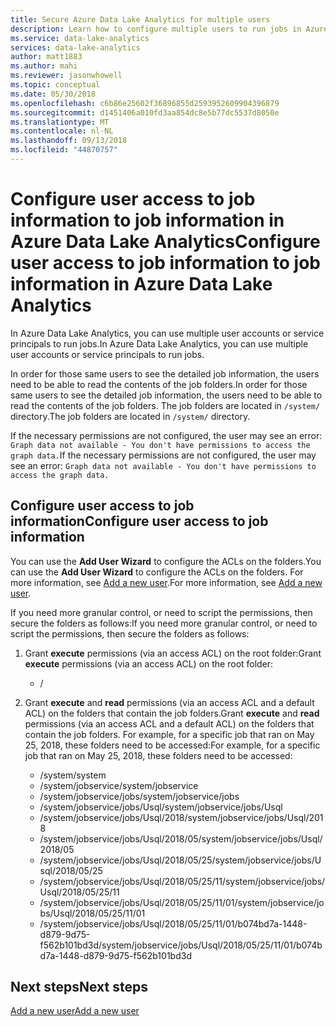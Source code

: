 ```yaml
---
title: Secure Azure Data Lake Analytics for multiple users
description: Learn how to configure multiple users to run jobs in Azure Data Lake Analytics.
ms.service: data-lake-analytics
services: data-lake-analytics
author: matt1883
ms.author: mahi
ms.reviewer: jasonwhowell
ms.topic: conceptual
ms.date: 05/30/2018
ms.openlocfilehash: c6b86e25602f36896855d2593952609904396879
ms.sourcegitcommit: d1451406a010fd3aa854dc8e5b77dc5537d8050e
ms.translationtype: MT
ms.contentlocale: nl-NL
ms.lasthandoff: 09/13/2018
ms.locfileid: "44870757"
---
```

# <a name="configure-user-access-to-job-information-to-job-information-in-azure-data-lake-analytics"></a><span data-ttu-id="99985-103">Configure user access to job information to job information in Azure Data Lake Analytics</span><span class="sxs-lookup"><span data-stu-id="99985-103">Configure user access to job information to job information in Azure Data Lake Analytics</span></span> 

<span data-ttu-id="99985-104">In Azure Data Lake Analytics, you can use multiple user accounts or service principals to run jobs.</span><span class="sxs-lookup"><span data-stu-id="99985-104">In Azure Data Lake Analytics, you can use multiple user accounts or service principals to run jobs.</span></span> 

<span data-ttu-id="99985-105">In order for those same users to see the detailed job information, the users need to be able to read the contents of the job folders.</span><span class="sxs-lookup"><span data-stu-id="99985-105">In order for those same users to see the detailed job information, the users need to be able to read the contents of the job folders.</span></span> <span data-ttu-id="99985-106">The job folders are located in `/system/` directory.</span><span class="sxs-lookup"><span data-stu-id="99985-106">The job folders are located in `/system/` directory.</span></span> 

<span data-ttu-id="99985-107">If the necessary permissions are not configured, the user may see an error: `Graph data not available - You don't have permissions to access the graph data.`</span><span class="sxs-lookup"><span data-stu-id="99985-107">If the necessary permissions are not configured, the user may see an error: `Graph data not available - You don't have permissions to access the graph data.`</span></span> 

## <a name="configure-user-access-to-job-information"></a><span data-ttu-id="99985-108">Configure user access to job information</span><span class="sxs-lookup"><span data-stu-id="99985-108">Configure user access to job information</span></span>

<span data-ttu-id="99985-109">You can use the **Add User Wizard** to configure the ACLs on the folders.</span><span class="sxs-lookup"><span data-stu-id="99985-109">You can use the **Add User Wizard** to configure the ACLs on the folders.</span></span> <span data-ttu-id="99985-110">For more information, see [Add a new user](data-lake-analytics-manage-use-portal.md#add-a-new-user).</span><span class="sxs-lookup"><span data-stu-id="99985-110">For more information, see [Add a new user](data-lake-analytics-manage-use-portal.md#add-a-new-user).</span></span>

<span data-ttu-id="99985-111">If you need more granular control, or need to script the permissions, then secure the folders as follows:</span><span class="sxs-lookup"><span data-stu-id="99985-111">If you need more granular control, or need to script the permissions, then secure the folders as follows:</span></span>

1. <span data-ttu-id="99985-112">Grant **execute** permissions (via an access ACL) on the root folder:</span><span class="sxs-lookup"><span data-stu-id="99985-112">Grant **execute** permissions (via an access ACL) on the root folder:</span></span>
   - /
   
2. <span data-ttu-id="99985-113">Grant **execute** and **read** permissions (via an access ACL and a default ACL) on the folders that contain the job folders.</span><span class="sxs-lookup"><span data-stu-id="99985-113">Grant **execute** and **read** permissions (via an access ACL and a default ACL) on the folders that contain the job folders.</span></span> <span data-ttu-id="99985-114">For example, for a specific job that ran on May 25, 2018, these folders need to be accessed:</span><span class="sxs-lookup"><span data-stu-id="99985-114">For example, for a specific job that ran on May 25, 2018, these folders need to be accessed:</span></span>
   - <span data-ttu-id="99985-115">/system</span><span class="sxs-lookup"><span data-stu-id="99985-115">/system</span></span>
   - <span data-ttu-id="99985-116">/system/jobservice</span><span class="sxs-lookup"><span data-stu-id="99985-116">/system/jobservice</span></span>
   - <span data-ttu-id="99985-117">/system/jobservice/jobs</span><span class="sxs-lookup"><span data-stu-id="99985-117">/system/jobservice/jobs</span></span>
   - <span data-ttu-id="99985-118">/system/jobservice/jobs/Usql</span><span class="sxs-lookup"><span data-stu-id="99985-118">/system/jobservice/jobs/Usql</span></span>
   - <span data-ttu-id="99985-119">/system/jobservice/jobs/Usql/2018</span><span class="sxs-lookup"><span data-stu-id="99985-119">/system/jobservice/jobs/Usql/2018</span></span>
   - <span data-ttu-id="99985-120">/system/jobservice/jobs/Usql/2018/05</span><span class="sxs-lookup"><span data-stu-id="99985-120">/system/jobservice/jobs/Usql/2018/05</span></span>
   - <span data-ttu-id="99985-121">/system/jobservice/jobs/Usql/2018/05/25</span><span class="sxs-lookup"><span data-stu-id="99985-121">/system/jobservice/jobs/Usql/2018/05/25</span></span>
   - <span data-ttu-id="99985-122">/system/jobservice/jobs/Usql/2018/05/25/11</span><span class="sxs-lookup"><span data-stu-id="99985-122">/system/jobservice/jobs/Usql/2018/05/25/11</span></span>
   - <span data-ttu-id="99985-123">/system/jobservice/jobs/Usql/2018/05/25/11/01</span><span class="sxs-lookup"><span data-stu-id="99985-123">/system/jobservice/jobs/Usql/2018/05/25/11/01</span></span>
   - <span data-ttu-id="99985-124">/system/jobservice/jobs/Usql/2018/05/25/11/01/b074bd7a-1448-d879-9d75-f562b101bd3d</span><span class="sxs-lookup"><span data-stu-id="99985-124">/system/jobservice/jobs/Usql/2018/05/25/11/01/b074bd7a-1448-d879-9d75-f562b101bd3d</span></span>

## <a name="next-steps"></a><span data-ttu-id="99985-125">Next steps</span><span class="sxs-lookup"><span data-stu-id="99985-125">Next steps</span></span>
[<span data-ttu-id="99985-126">Add a new user</span><span class="sxs-lookup"><span data-stu-id="99985-126">Add a new user</span></span>](data-lake-analytics-manage-use-portal.md#add-a-new-user)

